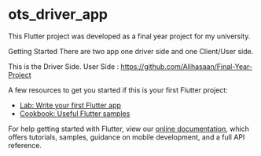 # ots_driver_app
This Flutter project was developed as a final year project for my university.

Getting Started
There are two app one driver side and one Client/User side.

This is the Driver Side. User Side : https://github.com/Alihasaan/Final-Year-Project

A few resources to get you started if this is your first Flutter project:

- [Lab: Write your first Flutter app](https://flutter.dev/docs/get-started/codelab)
- [Cookbook: Useful Flutter samples](https://flutter.dev/docs/cookbook)

For help getting started with Flutter, view our
[online documentation](https://flutter.dev/docs), which offers tutorials,
samples, guidance on mobile development, and a full API reference.

